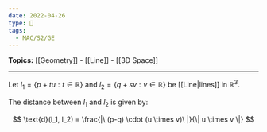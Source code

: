 ```yaml
---
date: 2022-04-26
type: 🧠
tags:
  - MAC/S2/GE
---
```


**Topics:** [[Geometry]] - [[Line]] - [[3D Space]]

---

Let $l_1 = \{ p + tu : t \in \mathbb{R} \}$ and $l_2 = \{ q + sv : v \in \mathbb{R} \}$ be [[Line|lines]] in $\mathbb{R}^3$.

The distance between $l_1$ and $l_2$ is given by:

$$
\text{d}(l_1, l_2) = \frac{|\ (p-q) \cdot (u \times v)\ |}{\| u \times v \|}
$$

